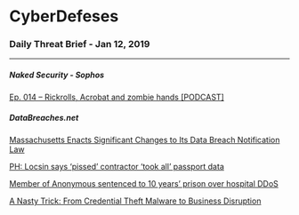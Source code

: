 # CyberDefeses
### Daily Threat Brief - Jan 12, 2019

 
-----
 
##### Naked Security - Sophos
[Ep. 014 – Rickrolls, Acrobat and zombie hands [PODCAST]](http://feedproxy.google.com/~r/nakedsecurity/~3/3iHH_IWYR7U/)
 
##### DataBreaches.net
[Massachusetts Enacts Significant Changes to Its Data Breach Notification Law](https://www.databreaches.net/massachusetts-enacts-significant-changes-to-its-data-breach-notification-law/)
 
[PH: Locsin says ‘pissed’ contractor ‘took all’ passport data](https://www.databreaches.net/ph-locsin-says-pissed-contractor-took-all-passport-data/)
 
[Member of Anonymous sentenced to 10 years’ prison over hospital DDoS](https://www.databreaches.net/member-of-anonymous-sentenced-to-10-years-prison-over-hospital-ddos/)
 
[A Nasty Trick: From Credential Theft Malware to Business Disruption](https://www.databreaches.net/a-nasty-trick-from-credential-theft-malware-to-business-disruption/)
 
